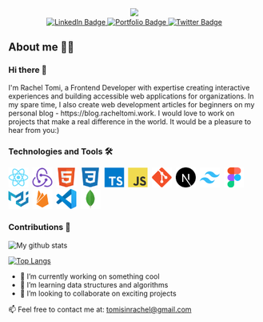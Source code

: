 <div id="header" align="center">
  <img src="https://media.giphy.com/media/3kPDmoWdBpQPNhCnUG/giphy.gif" width="100"/>
</div>
<div id="badges" align="center">
  <a href="https://www.linkedin.com/in/racheltomi/">
    <img src="https://img.shields.io/badge/LinkedIn-blue?style=for-the-badge&logo=linkedin&logoColor=white" alt="LinkedIn Badge"/>
  </a>
  <a href="https://racheltomi.work">
    <img src="https://img.shields.io/badge/Portfolio-pink?style=for-the-badge&logo=portfolio&logoColor=white" alt="Portfolio Badge"/>
  </a>
  <a href="https://twitter.com/theracheltomi">
    <img src="https://img.shields.io/badge/Twitter-blue?style=for-the-badge&logo=twitter&logoColor=white" alt="Twitter Badge"/>
  </a>
</div>

<h2 >About me 👩‍💻</h2>
<h3 id="header"> Hi there 👋 </h3>

<div>
  I'm Rachel Tomi, a Frontend Developer with expertise creating interactive experiences and building accessible web applications for organizations. In my spare time, I also create web development articles for beginners on my personal blog - https://blog.racheltomi.work. I would love to work on projects that make a real difference in the world.
It would be a pleasure to hear from you:)
</div>

<div>
  <h3>Technologies and Tools 🛠</h3>
</div>

<div>
  <img src=https://github.com/devicons/devicon/blob/master/icons/react/react-original.svg title="React" alt="React" width="40" height="40"/>&nbsp;
    <img src=  https://github.com/devicons/devicon/blob/1119b9f84c0290e0f0b38982099a2bd027a48bf1/icons/redux/redux-original.svg#L1 title="Redux" alt="Redux" width="40" height="40"/>&nbsp;
  <img src=https://github.com/devicons/devicon/blob/1119b9f84c0290e0f0b38982099a2bd027a48bf1/icons/html5/html5-original.svg title="html5" alt="html5" width="40" height="40"/>&nbsp;
    <img src="https://github.com/devicons/devicon/blob/1119b9f84c0290e0f0b38982099a2bd027a48bf1/icons/css3/css3-plain.svg" title="Css3" alt="Css3" width="40" height="40"/>&nbsp;
    <img src=https://github.com/devicons/devicon/blob/1119b9f84c0290e0f0b38982099a2bd027a48bf1/icons/typescript/typescript-original.svg#L1 title="Typescript" alt="Typescript" width="40" height="40"/>&nbsp;
    <img src=https://github.com/devicons/devicon/blob/1119b9f84c0290e0f0b38982099a2bd027a48bf1/icons/javascript/javascript-original.svg#L1 title="Javascript" alt="Javascript" width="40" height="40"/>&nbsp;
    <img src=https://github.com/devicons/devicon/blob/1119b9f84c0290e0f0b38982099a2bd027a48bf1/icons/git/git-original.svg#L1 title="Git" alt="Git" width="40" height="40"/>&nbsp;
    <img src=https://github.com/devicons/devicon/blob/1119b9f84c0290e0f0b38982099a2bd027a48bf1/icons/nextjs/nextjs-original.svg#L1 title="Next" alt="Next" width="40" height="40"/>&nbsp;
    <img src=https://github.com/devicons/devicon/blob/1119b9f84c0290e0f0b38982099a2bd027a48bf1/icons/tailwindcss/tailwindcss-plain.svg#L1 title="Tailwind" alt="Tailwind" width="40" height="40"/>&nbsp;
    <img src=https://github.com/devicons/devicon/blob/1119b9f84c0290e0f0b38982099a2bd027a48bf1/icons/figma/figma-original.svg#L1 title="Figma" alt="Figma" width="40" height="40"/>&nbsp;
      <img src=https://github.com/devicons/devicon/blob/1119b9f84c0290e0f0b38982099a2bd027a48bf1/icons/materialui/materialui-original.svg#L1 title="MaterialUI" alt="MaterialUI" width="40" height="40"/>&nbsp;
      <img src=https://github.com/devicons/devicon/blob/1119b9f84c0290e0f0b38982099a2bd027a48bf1/icons/firebase/firebase-plain.svg#L1 title="Firebase" alt="Firebase" width="40" height="40"/>&nbsp;
      <img src=https://github.com/devicons/devicon/blob/1119b9f84c0290e0f0b38982099a2bd027a48bf1/icons/vscode/vscode-original.svg#L1 title="VScode" alt="VScode" width="40" height="40"/>&nbsp;
      <img src=https://github.com/devicons/devicon/blob/1119b9f84c0290e0f0b38982099a2bd027a48bf1/icons/mongodb/mongodb-original.svg#L1 title="MongoDB" alt="MongoDB" width="40" height="40"/>&nbsp;
</div>

<h3>Contributions 🤝</h3>

<img align="center" src="https://github-readme-streak-stats.herokuapp.com?user=Racheal-spec&theme=dark&background=000000&hide_border=false&date_format=M%20j%5B%2C%20Y%5D" alt="My github stats" />

[![Top Langs](https://github-readme-stats.vercel.app/api/top-langs/?username=racheal-spec&layout=compact&theme=vision-friendly-dark)](https://github.com/racheal-spec/github-readme-stats)

- 🔭 I’m currently working on something cool
- 🌱 I’m learning data structures and algorithms
- 👯 I’m looking to collaborate on exciting projects

📫 Feel free to contact me at: tomisinrachel@gmail.com






